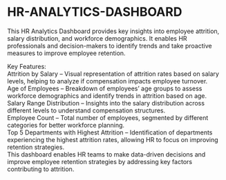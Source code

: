 # HR-ANALYTICS-DASHBOARD

This HR Analytics Dashboard provides key insights into employee attrition, salary distribution, and workforce demographics. It enables HR professionals and decision-makers to identify trends and take proactive measures to improve employee retention. <br>

Key Features:<br>
Attrition by Salary – Visual representation of attrition rates based on salary levels, helping to analyze if compensation impacts employee turnover.<br>
Age of Employees – Breakdown of employees’ age groups to assess workforce demographics and identify trends in attrition based on age.<br>
Salary Range Distribution – Insights into the salary distribution across different levels to understand compensation structures.<br>
Employee Count – Total number of employees, segmented by different categories for better workforce planning.<br>
Top 5 Departments with Highest Attrition – Identification of departments experiencing the highest attrition rates, allowing HR to focus on improving retention strategies.<br>
This dashboard enables HR teams to make data-driven decisions and improve employee retention strategies by addressing key factors contributing to attrition.
